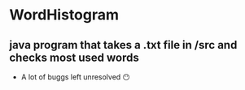 # WordHistogram

## java program that takes a .txt file in /src and checks most used words
- A lot of buggs left unresolved 😶
